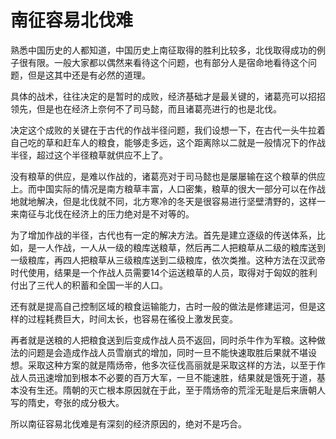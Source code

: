 # 南征容易北伐难

熟悉中国历史的人都知道，中国历史上南征取得的胜利比较多，北伐取得成功的例子很有限。一般大家都以偶然来看待这个问题，也有部分人是宿命地看待这个问题，但是这其中还是有必然的道理。 

具体的战术，往往决定的是暂时的成败，经济基础才是最关键的，诸葛亮可以招招领先，但是也在经济上奈何不了司马懿，而且诸葛亮进行的也是北伐。 

决定这个成败的关键在于古代的作战半径问题，我们设想一下，在古代一头牛拉着自己吃的草和赶车人的粮食，能够走多远，这个距离除以二就是一般情况下的作战半径，超过这个半径粮草就供应不上了。 

没有粮草的供应，是难以作战的，诸葛亮对于司马懿也是屡屡输在这个粮草的供应上。而中国实际的情况是南方粮草丰富，人口密集，粮草的很大一部分可以在作战地就地解决，但是北伐就不同，北方寒冷的冬天是很容易进行坚壁清野的，这样一来南征与北伐在经济上的压力绝对是不对等的。 

为了增加作战的半径，古代也有一定的解决方法。首先是建立逐级的传送体系，比如，是一人作战，一人从一级的粮库送粮草，然后再二人把粮草从二级的粮库送到一级粮库，再四人把粮草从三级粮库送到二级粮库，依次类推。这种方法在汉武帝时代使用，结果是一个作战人员需要14个运送粮草的人员，取得对于匈奴的胜利付出了三代人的积蓄和全国一半的人口。 

还有就是提高自己控制区域的粮食运输能力，古时一般的做法是修建运河，但是这样的过程耗费巨大，时间太长，也容易在徭役上激发民变。 

再者就是送粮的人把粮食送到后变成作战人员不返回，同时杀牛作为军粮。这种做法的问题是会造成作战人员雪崩式的增加，同时一旦不能快速取胜后果就不堪设想。采取这种方案的就是隋炀帝，他多次征伐高丽就是采取这样的方法，以至于作战人员迅速增加到根本不必要的百万大军，一旦不能速胜，结果就是饿死于道，基本没有生还。隋朝的灭亡根本原因就在于此，至于隋炀帝的荒淫无耻是后来唐朝人写的隋史，夸张的成分极大。 

所以南征容易北伐难是有深刻的经济原因的，绝对不是巧合。